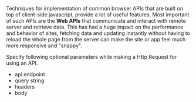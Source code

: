 Techniques for implementation of common browser APIs that are built on top of client-side javascript, provide a lot of useful features. Most important of such APIs are the **Web APIs** that communicate and interact with remote server and retrieve data. This has had a huge impact on the performance and behavior of sites, fetching data and updating instantly without having to reload the whole page from the server can make the site or app feel much more responsive and "snappy".

Specify following optional parameters while making a Http Request for using an API.

- api endpoint
- query string
- headers
- body
